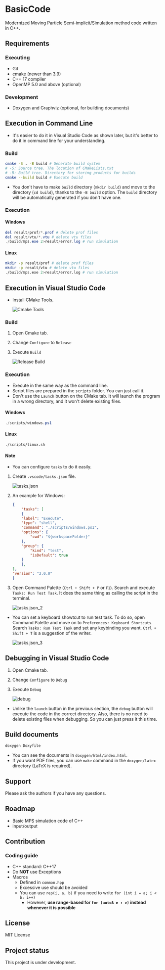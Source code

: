 # BasicCode

Modernized Moving Particle Semi-implicit/Simulation method code written in C++.

## Requirements
### Executing
- Git
- cmake (newer than 3.9)
- C++ 17 compiler
- OpenMP 5.0 and above (optional)

### Development
- Doxygen and Graphviz (optional, for building documents)

## Execution in Command Line
- It's easier to do it in Visual Studio Code as shown later, but it's better to do it in command line for your understanding.

### Build
```bash
cmake -S . -B build # Generate build system
# -S: Source tree. The location of CMakeLists.txt
# -B: Build tree. Directory for storing products for builds
cmake --build build # Execute build
```
- You don't have to make `build` directory (`mkdir build`) and move to the directory (`cd build`), thanks to the `-B build` option. The `build` directory will be automatically generated if you don't have one.

### Execution
#### Windows
```powershell
del result/prof/*.prof # delete prof files
del result/vtu/*.vtu # delete vtu files
./build/mps.exe 2>result/error.log # run simulation
```

#### Linux
```bash
mkdir -p result/prof # delete prof files
mkdir -p result/vtu # delete vtu files
./build/mps.exe 2>result/error.log # run simulation
```

## Execution in Visual Studio Code
- Install CMake Tools.

	![Cmake Tools](fig/CMake_Tools.png)

### Build
1. Open Cmake tab.
2. Change `Configure` to `Release`
3. Execute `Build`

	![Release Build](fig/release_build.png)

### Execution
- Execute in the same way as the command line.
- Script files are prepared in the `scripts` folder. You can just call it.
- Don't use the `Launch` button on the CMake tab. It will launch the program in a wrong directory, and it won't delete existing files.

#### Windows
```powershell
./scripts/windows.ps1
```

#### Linux
```sh
./scripts/linux.sh
```

#### Note
- You can configure `tasks` to do it easily.

1. Create `.vscode/tasks.json` file.

	![tasks.json](fig/tasks.png)

1. An example for Windows:
	```json
	{
		"tasks": [
    	{
      	"label": "Execute",
      	"type": "shell",
      	"command": "./scripts/windows.ps1",
      	"options": {
        	"cwd": "${workspaceFolder}"
      	},
      	"group": {
        	"kind": "test",
        	"isDefault": true
      	}
    	},
  	],
  	"version": "2.0.0"
	}
	```

1. Open Command Palette (`Ctrl + Shift + P` or `F1`). Search and execute `Tasks: Run Test Task`. It does the same thing as calling the script in the terminal.

	![tasks.json_2](fig/tasks_2.png)

- You can set a keyboard showtcut to run test task. To do so, open Command Palette and move on to `Preferences: Keyboard Shortcuts`. Search `Tasks: Run Test Task` and set any keybinding you want. `Ctrl + Shift + T` is a suggestion of the writer.

	![tasks.json_3](fig/tasks_3.png)

## Debugging in Visual Studio Code
1. Open Cmake tab.
2. Change `Configure` to `Debug`
3. Execute `Debug`

	![debug](fig/debug.png)

- Unlike the `launch` button in the previous section, the `debug` button will execute the code in the correct directory. Also, there is no need to delete existing files when debugging. So you can just press it this time.

<!--
### Build step
First, install dependencies.
```bash
git submodule update --init eigen
```
Second, configure cmake and build.
```bash
mkdir build
cd build
cmake -G "Unix Makefiles" .. # if you want to use other systems you chan change
make # for makefile
```

### Execution
```bash
mkdir -p result/prof # delete prof files
mkdir -p result/vtu # delete vtu files
./build/mps.exe 2>result/error.log # run simulation
```
`2>result/error.log` makes the standard error output to be written in the file named `result/error.log`.
Without it, both standartd output and standard error output would be displayed in the terminal.
!-->

## Build documents
```bash
doxygen Doxyfile
```
- You can see the documents in `doxygen/html/index.html`.
- If you want PDF files, you can use `make` command in the `doxygen/latex` directory (LaTeX is required).

## Support
Please ask the authors if you have any questions.

## Roadmap
- Basic MPS simulation code of C++
- input/output


## Contribution
### Coding guide
- C++ standard: C++17
- Do **NOT** use Exceptions
- Macros
	- Defined in `common.hpp`
    - Excessive use should be avoided
	- You can use `rep(i, a, b)` if you need to write `for (int i = a; i < b; i++)`
		- However, **use range-based for `for (auto& e : v)` instead whenever it is possible**

## License
MIT License

## Project status
This project is under development.